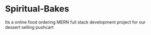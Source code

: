 # Spiritual-Bakes
Its a online food ordering MERN full stack development project for our dessert selling pushcart

